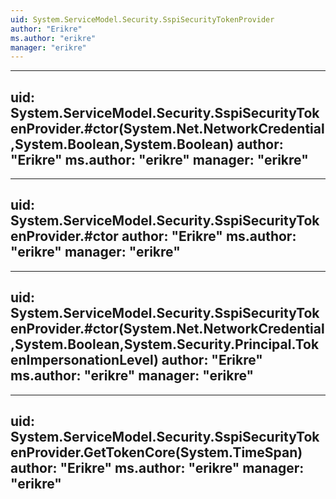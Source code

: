 ```yaml
---
uid: System.ServiceModel.Security.SspiSecurityTokenProvider
author: "Erikre"
ms.author: "erikre"
manager: "erikre"
---
```


---
uid: System.ServiceModel.Security.SspiSecurityTokenProvider.#ctor(System.Net.NetworkCredential,System.Boolean,System.Boolean)
author: "Erikre"
ms.author: "erikre"
manager: "erikre"
---

---
uid: System.ServiceModel.Security.SspiSecurityTokenProvider.#ctor
author: "Erikre"
ms.author: "erikre"
manager: "erikre"
---

---
uid: System.ServiceModel.Security.SspiSecurityTokenProvider.#ctor(System.Net.NetworkCredential,System.Boolean,System.Security.Principal.TokenImpersonationLevel)
author: "Erikre"
ms.author: "erikre"
manager: "erikre"
---

---
uid: System.ServiceModel.Security.SspiSecurityTokenProvider.GetTokenCore(System.TimeSpan)
author: "Erikre"
ms.author: "erikre"
manager: "erikre"
---
